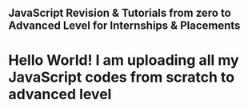 ## JavaScript Revision & Tutorials from zero to Advanced Level for Internships & Placements

# Hello World! I am uploading all my JavaScript codes from scratch to advanced level


